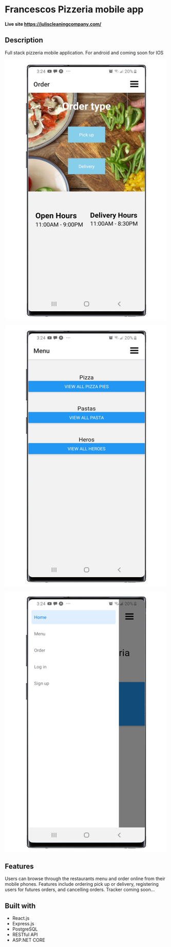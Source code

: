 # Francescos Pizzeria mobile app

#### Live site https://juliscleaningcompany.com/

## Description
Full stack pizzeria mobile application. For android and coming soon for IOS

![Francescos Pizzeria](/github_images/francescos1.png)<br/>

![Francescos Pizzeria](/github_images/francescos2.png)<br/>

![Francescos Pizzeria](/github_images/francescos3.png)<br/>

## Features
Users can browse through the restaurants menu and order online from their mobile phones. Features include ordering pick up or delivery, registering users for futures orders, and  cancelling orders.
Tracker coming soon...

## Built with
- React.js
- Express.js
- PostgreSQL
- RESTful API
- ASP.NET CORE